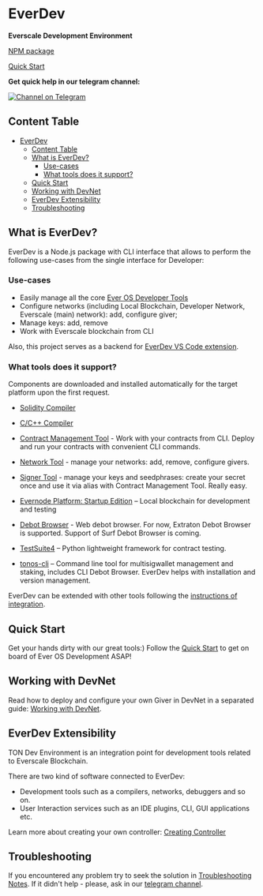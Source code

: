 # EverDev
**Everscale Development Environment**

[NPM package](https://www.npmjs.com/package/everdev)

[Quick Start](docs/guides/quick_start.md)

**Get quick help in our telegram channel:**

[![Channel on Telegram](https://img.shields.io/badge/chat-on%20telegram-9cf.svg)](https://t.me/ever_sdk)

## Content Table

- [EverDev](#everdev)
  - [Content Table](#content-table)
  - [What is EverDev?](#what-is-everdev)
    - [Use-cases](#use-cases)
    - [What tools does it support?](#what-tools-does-it-support)
  - [Quick Start](#quick-start)
  - [Working with DevNet](#working-with-devnet)
  - [EverDev Extensibility](#everdev-extensibility)
  - [Troubleshooting](#troubleshooting)

## What is EverDev?

EverDev is a Node.js package with CLI interface that allows to perform the following use-cases from the single interface for Developer:

### Use-cases

- Easily manage all the core [Ever OS Developer Tools](https://everos.dev/)
- Configure networks (including Local Blockchain, Developer Network, Everscale (main) network): add, configure giver;
- Manage keys: add, remove
- Work with Everscale blockchain from CLI

Also, this project serves as a backend for [EverDev VS Code extension](https://github.com/tonlabs/everdev-vscode).

### What tools does it support?

Components are downloaded and installed automatically for the target platform upon the first request.

- [Solidity Compiler](docs/command-line-interface/solidity.md)

- [C/C++ Compiler](docs/command-line-interface/c.md)

- [Contract Management Tool](docs/command-line-interface/contract-management.md) - Work with your contracts from CLI. Deploy and run your contracts with convenient CLI commands.

- [Network Tool](docs/command-line-interface/network-tool.md) - manage your networks: add, remove, configure givers.

- [Signer Tool](docs/command-line-interface/signer-tool.md) - manage your keys and seedphrases: create your secret once and use it via alias with Contract Management Tool. Really easy.

- [Evernode Platform: Startup Edition](docs/command-line-interface/evernode-platform-startup-edition-se.md) – Local blockchain for development and testing

- [Debot Browser](docs/command-line-interface/debrowser.md) - Web debot browser. For now, Extraton Debot Browser is supported. Support of Surf Debot Browser is coming.

- [TestSuite4](docs/command-line-interface/testsuite4.md) – Python lightweight framework for contract testing.

- [tonos-cli](https://github.com/tonlabs/tonos-cli) – Command line tool for multisigwallet management and staking, includes CLI Debot Browser. EverDev helps with installation and version management.

EverDev can be extended with other tools following the [instructions of integration](#everdev-extensibility).

## Quick Start

Get your hands dirty with our great tools:)
Follow the [Quick Start](docs/guides/quick-start.md) to get on board of Ever OS Development ASAP!


## Working with DevNet

Read how to deploy and configure your own Giver in DevNet in a separated guide: [Working with DevNet](docs/guides/work-with-devnet.md).

## EverDev Extensibility

TON Dev Environment is an integration point for development tools related to Everscale Blockchain.

There are two kind of software connected to EverDev:

- Development tools such as a compilers, networks, debuggers and so on.
- User Interaction services such as an IDE plugins, CLI, GUI applications etc.

Learn more about creating your own controller: [Creating Controller](docs/guides/creating-controller.md)

## Troubleshooting

If you encountered any problem try to seek the solution in [Troubleshooting Notes](docs/troubleshooting.md). If it didn't help - please, ask in our [telegram channel](https://t.me/ton_sdk).
